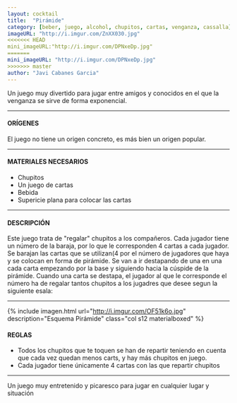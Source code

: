 ```yaml
---
layout: cocktail
title:  "Pirámide"
category: [beber, juego, alcohol, chupitos, cartas, venganza, cassalla]
imageURL: "http://i.imgur.com/ZnXX030.jpg"
<<<<<<< HEAD
mini_imageURL:"http://i.imgur.com/DPNxeDp.jpg"
=======
mini_imageURL: "http://i.imgur.com/DPNxeDp.jpg"
>>>>>>> master
author: "Javi Cabanes Garcia"
---
```


Un juego muy divertido para jugar entre amigos y conocidos en el que la venganza se sirve de forma exponencial.

*******************************************************************

#### ORÍGENES
El juego no tiene un origen concreto, es más bien un origen popular.

*******************************************************************

#### MATERIALES NECESARIOS

- Chupitos
- Un juego de cartas
- Bebida
- Supericie plana para colocar las cartas

*******************************************************************

#### DESCRIPCIÓN

Este juego trata de "regalar" chupitos a los compañeros. Cada jugador tiene un número de la baraja, por lo que le corresponden 4 cartas a cada jugador. Se barajan las cartas que se utilizan(4 por el número de jugadores que haya y se colocan en forma de pirámide. Se van a ir destapando de una en una cada carta empezando por la base y siguiendo hacia la cúspide de la pirámide. Cuando una carta se destapa, el jugador al que le corresponde el número ha de regalar tantos chupitos a los jugadres que desee segun la siguiente esala:

*******************************************************************

{% include imagen.html url="http://i.imgur.com/OF51k6o.jpg" description="Esquema Pirámide" class="col s12 materialboxed" %}

#### REGLAS

- Todos los chupitos que te toquen se han de repartir teniendo en cuenta que cada vez quedan menos carts, y hay más chupitos en juego.
- Cada jugador tiene únicamente 4 cartas con las que repartir chupitos

*******************************************************************

Un juego muy entretenido y picaresco para jugar en cualquier lugar y situación
